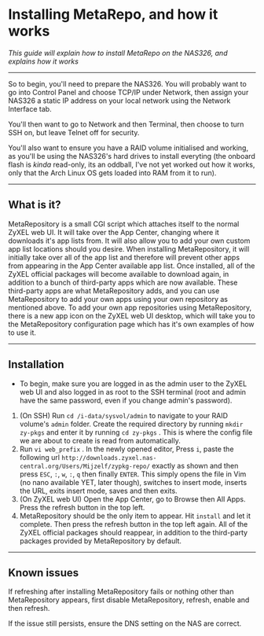 # Installing MetaRepo, and how it works
*This guide will explain how to install MetaRepo on the NAS326, and explains how it works*

---
So to begin, you'll need to prepare the NAS326. You will probably want to go into Control Panel and choose TCP/IP under Network, then assign your NAS326 a static IP address on your local network using the Network Interface tab.

You'll then want to go to Network and then Terminal, then choose to turn SSH on, but leave Telnet off for security.

You'll also want to ensure you have a RAID volume initialised and working, as you'll be using the NAS326's hard drives to install everyting (the onboard flash is *kinda* read-only, its an oddball, I've not yet worked out how it works, only that the Arch Linux OS gets loaded into RAM from it to run).

---
## What is it?
MetaRepository is a small CGI script which attaches itself to the normal ZyXEL web UI. It will take over the App Center, changing where it downloads it's app lists from. It will also allow you to add your own custom app list locations should you desire. When installing MetaRepository, it will initially take over all of the app list and therefore will prevent other apps from appearing in the App Center available app list. Once installed, all of the ZyXEL official packages will become available to download again, in addition to a bunch of third-party apps which are now available. These third-party apps are what MetaRepository adds, and you can use MetaRepository to add your own apps using your own repository as mentioned above. To add your own app repositories using MetaRepository, there is a new app icon on the ZyXEL web UI desktop, which will take you to the MetaRepository configuration page which has it's own examples of how to use it.

---
## Installation
 - To begin, make sure you are logged in as the admin user to the ZyXEL web UI and also logged in as root to the SSH terminal (root and admin have the same password, even if you change admin's password).
 1. (On SSH) Run `cd /i-data/sysvol/admin` to navigate to your RAID volume's `admin` folder. Create the required directory by running `mkdir zy-pkgs` and enter it by running `cd zy-pkgs` . This is where the config file we are about to create is read from automatically.
 2. Run `vi web_prefix` . In the newly opened editor, Press `i`, paste the following url `http://downloads.zyxel.nas-central.org/Users/Mijzelf/zypkg-repo/` exactly as shown and then press `ESC`, `:`, `w`, `:`, `q` then finally `ENTER`. This simply opens the file in Vim (no nano available YET, later though), switches to insert mode, inserts the URL, exits insert mode, saves and then exits.
 3. (On ZyXEL web UI) Open the App Center, go to Browse then All Apps. Press the refresh button in the top left.
 4. MetaRepository should be the only item to appear. Hit `install` and let it complete. Then press the refresh button in the top left again. All of the ZyXEL official packages should reappear, in addition to the third-party packages provided by MetaRepository by default.

 ---
 ## Known issues
 If refreshing after installing MetaRepository fails or nothing other than MetaRepository appears, first disable MetaRepository, refresh, enable and then refresh.

 If the issue still persists, ensure the DNS setting on the NAS are correct.